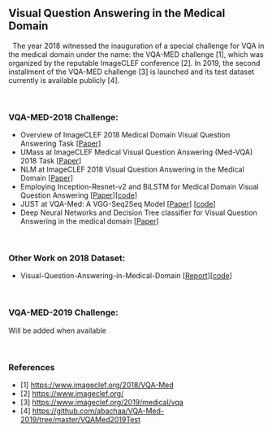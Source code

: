 ## Visual Question Answering in the Medical Domain

&nbsp;
  The year 2018 witnessed the inauguration of a special challenge for VQA in the medical domain under the name: the VQA-MED challenge [1], which was organized by the reputable ImageCLEF conference [2]. In 2019, the second installment of the VQA-MED challenge [3] is launched and its test dataset currently is available publicly [4].

&nbsp;

### VQA-MED-2018 Challenge:
- Overview of ImageCLEF 2018 Medical Domain Visual Question Answering Task [[Paper](http://ceur-ws.org/Vol-2125/paper_212.pdf)]
- UMass at ImageCLEF Medical Visual Question Answering (Med-VQA) 2018 Task [[Paper](http://ceur-ws.org/Vol-2125/paper_163.pdf)]
- NLM at ImageCLEF 2018 Visual Question Answering in the Medical Domain [[Paper](http://ceur-ws.org/Vol-2125/paper_212.pdf)]
- Employing Inception-Resnet-v2 and BiLSTM for Medical Domain Visual Question Answering [[Paper](http://ceur-ws.org/Vol-2125/paper_107.pdf)][[code](https://github.com/youngzhou97qz/VQA-Med/)]
- JUST at VQA-Med: A VGG-Seq2Seq Model [[Paper](http://ceur-ws.org/Vol-2125/paper_171.pdf)] [[code](https://github.com/bashartalafha/VQA-Med)]
- Deep Neural Networks and Decision Tree classifier for Visual Question Answering in the medical domain [[Paper](http://ceur-ws.org/Vol-2125/paper_159.pdf)]

&nbsp;
### Other Work on 2018 Dataset:
- Visual-Question-Answering-in-Medical-Domain [[Report](https://github.com/nehareddyg/Visual-Question-Answering-in-Medical-Domain/blob/master/AMP%20REPORT.pdf)][[code](https://github.com/nehareddyg/Visual-Question-Answering-in-Medical-Domain)]

&nbsp;
### VQA-MED-2019 Challenge:
Will be added  when available

&nbsp;
### References
- [1] https://www.imageclef.org/2018/VQA-Med
- [2] https://www.imageclef.org/
- [3] https://www.imageclef.org/2019/medical/vqa
- [4] https://github.com/abachaa/VQA-Med-2019/tree/master/VQAMed2019Test
